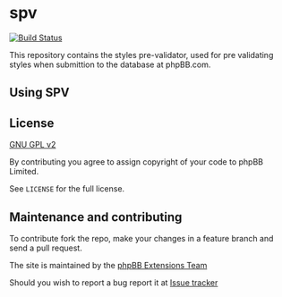 spv
===

[![Build Status](https://travis-ci.org/phpbb/spv.png?branch=master)](https://travis-ci.org/phpbb/spv)

This repository contains the styles pre-validator, used for pre validating styles when submittion to the database at phpBB.com.

Using SPV
---------



License
-------
[GNU GPL v2](http://opensource.org/licenses/gpl-2.0)

By contributing you agree to assign copyright of your code to phpBB Limited.

See `LICENSE` for the full license.

Maintenance and contributing
----------------------------

To contribute fork the repo, make your changes in a feature branch and send a pull request.

The site is maintained by the [phpBB Extensions Team](https://www.phpbb.com/community/memberlist.php?mode=group&g=7331)

Should you wish to report a bug report it at [Issue tracker](https://github.com/phpbb/spv/issues)
